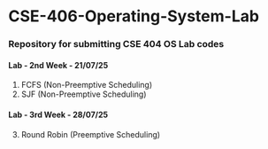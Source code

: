 # CSE-406-Operating-System-Lab
### Repository for submitting CSE 404 OS Lab codes

#### Lab - 2nd Week - 21/07/25  
1. FCFS (Non-Preemptive Scheduling) 
2. SJF (Non-Preemptive Scheduling)

#### Lab - 3rd Week - 28/07/25  
3. Round Robin (Preemptive Scheduling)  


